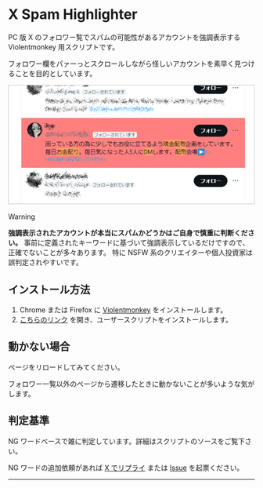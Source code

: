 # X Spam Highlighter

PC 版 X のフォロワー覧でスパムの可能性があるアカウントを強調表示する Violentmonkey 用スクリプトです。

フォロワー欄をパァーっとスクロールしながら怪しいアカウントを素早く見つけることを目的としています。

![カバー画像](./images/cover.png)

> [!WARNING]
> **強調表示されたアカウントが本当にスパムかどうかはご自身で慎重に判断ください。**
> 事前に定義されたキーワードに基づいて強調表示しているだけですので、正確でないことが多々あります。
> 特に NSFW 系のクリエイターや個人投資家は誤判定されやすいです。

## インストール方法

1. Chrome または Firefox に [Violentmonkey](https://violentmonkey.github.io/) をインストールします。
2. [こちらのリンク](https://shapoco.github.io/x-spam-highlighter/x-spam-highlighter.user.js) を開き、ユーザースクリプトをインストールします。

## 動かない場合

ページをリロードしてみてください。

フォロワー一覧以外のページから遷移したときに動かないことが多いような気がします。

## 判定基準

NG ワードベースで雑に判定しています。詳細はスクリプトのソースをご覧下さい。

NG ワードの追加依頼があれば [X でリプライ](https://twitter.com/shapoco/status/1858550973104529823) または [Issue](https://github.com/shapoco/x-spam-highlighter/issues) を起票ください。

----
